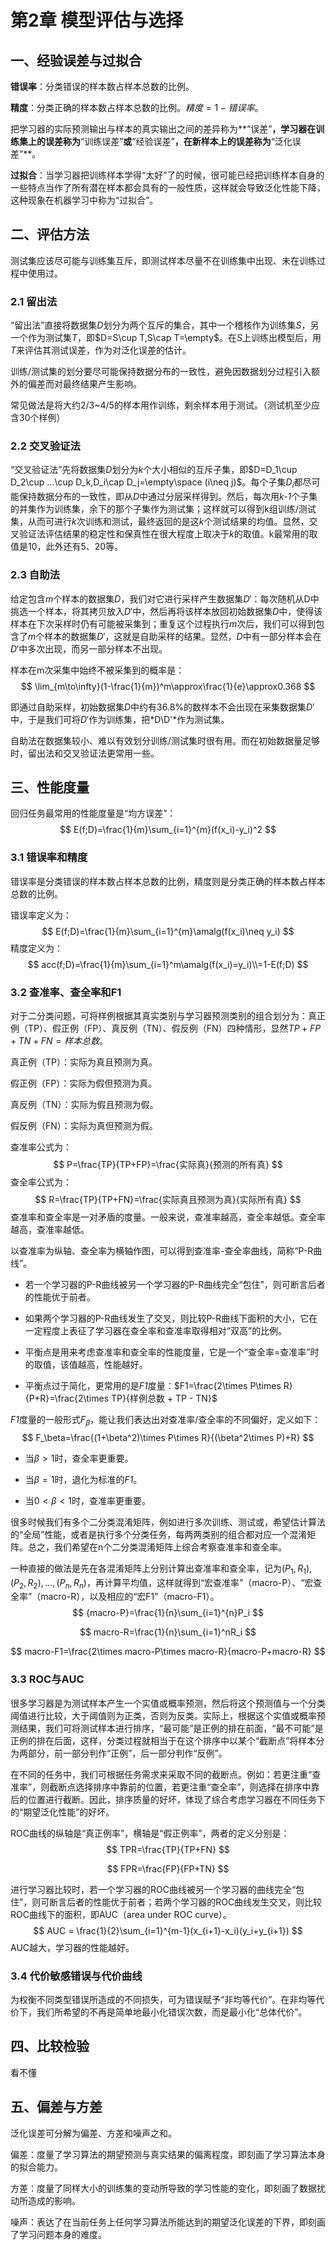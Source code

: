 # 第2章 模型评估与选择

## 一、经验误差与过拟合

**错误率**：分类错误的样本数占样本总数的比例。

**精度**：分类正确的样本数占样本总数的比例。$精度 = 1-错误率$。

把学习器的实际预测输出与样本的真实输出之间的差异称为**“误差”**，学习器在训练集上的误差称为**“训练误差”**或**“经验误差”**，在新样本上的误差称为**“泛化误差”**。

**过拟合**：当学习器把训练样本学得“太好”了的时候，很可能已经把训练样本自身的一些特点当作了所有潜在样本都会具有的一般性质，这样就会导致泛化性能下降，这种现象在机器学习中称为“过拟合”。

## 二、评估方法

测试集应该尽可能与训练集互斥，即测试样本尽量不在训练集中出现、未在训练过程中使用过。

### 2.1 留出法

“留出法”直接将数据集*D*划分为两个互斥的集合，其中一个稽核作为训练集*S*，另一个作为测试集*T*，即$D=S\cup T,S\cap T=\empty$。在*S*上训练出模型后，用*T*来评估其测试误差，作为对泛化误差的估计。

训练/测试集的划分要尽可能保持数据分布的一致性，避免因数据划分过程引入额外的偏差而对最终结果产生影响。

常见做法是将大约2/3~4/5的样本用作训练，剩余样本用于测试。（测试机至少应含30个样例）

### 2.2 交叉验证法

“交叉验证法”先将数据集*D*划分为*k*个大小相似的互斥子集，即$D=D_1\cup D_2\cup ...\cup D_k,D_i\cap D_j=\empty\space (i\neq j)$。每个子集$D_i$都尽可能保持数据分布的一致性，即从*D*中通过分层采样得到。然后，每次用*k-1*个子集的并集作为训练集，余下的那个子集作为测试集；这样就可以得到k组训练/测试集，从而可进行*k*次训练和测试，最终返回的是这*k*个测试结果的均值。显然，交叉验证法评估结果的稳定性和保真性在很大程度上取决于*k*的取值。k最常用的取值是10，此外还有5、20等。

### 2.3 自助法

给定包含*m*个样本的数据集*D*，我们对它进行采样产生数据集$D'$：每次随机从D中挑选一个样本，将其拷贝放入$D'$中，然后再将该样本放回初始数据集*D*中，使得该样本在下次采样时仍有可能被采集到；重复这个过程执行*m*次后，我们可以得到包含了*m*个样本的数据集$D'$，这就是自助采样的结果。显然，*D*中有一部分样本会在$D'$中多次出现，而另一部分样本不出现。

样本在m次采集中始终不被采集到的概率是：
$$
\lim_{m\to\infty}(1-\frac{1}{m})^m\approx\frac{1}{e}\approx0.368
$$

即通过自助采样，初始数据集$D$中约有36.8%的数样本不会出现在采集数据集$D'$中，于是我们可将$D'$作为训练集，把*D\D'*作为测试集。

自助法在数据集较小、难以有效划分训练/测试集时很有用。而在初始数据量足够时，留出法和交叉验证法更常用一些。

## 三、性能度量

回归任务最常用的性能度量是“均方误差”：
$$
E(f;D)=\frac{1}{m}\sum_{i=1}^{m}(f(x_i)-y_i)^2
$$

### 3.1 错误率和精度

错误率是分类错误的样本数占样本总数的比例，精度则是分类正确的样本数占样本总数的比例。

错误率定义为：
$$
E(f;D)=\frac{1}{m}\sum_{i=1}^{m}\amalg(f(x_i)\neq y_i)
$$
精度定义为：
$$
acc(f;D)=\frac{1}{m}\sum_{i=1}^m\amalg(f(x_i)=y_i)\\=1-E(f;D)
$$

### 3.2 查准率、查全率和F1

对于二分类问题，可将样例根据其真实类别与学习器预测类别的组合划分为：真正例（TP）、假正例（FP）、真反例（TN）、假反例（FN）四种情形，显然$TP+FP+TN+FN=样本总数$。

真正例（TP）：实际为真且预测为真。

假正例（FP）：实际为假但预测为真。

真反例（TN）：实际为假且预测为假。

假反例（FN）：实际为真但预测为假。

查准率公式为：
$$
P=\frac{TP}{TP+FP}=\frac{实际真}{预测的所有真}
$$
查全率公式为：
$$
R=\frac{TP}{TP+FN}=\frac{实际真且预测为真}{实际所有真}
$$
查准率和查全率是一对矛盾的度量。一般来说，查准率越高，查全率越低。查全率越高，查准率越低。

以查准率为纵轴、查全率为横轴作图，可以得到查准率-查全率曲线，简称“P-R曲线”。

+ 若一个学习器的P-R曲线被另一个学习器的P-R曲线完全“包住”，则可断言后者的性能优于前者。

+ 如果两个学习器的P-R曲线发生了交叉，则比较P-R曲线下面积的大小，它在一定程度上表征了学习器在查全率和查准率取得相对“双高”的比例。

+ 平衡点是用来考虑查准率和查全率的性能度量，它是一个“查全率=查准率”时的取值，该值越高，性能越好。
+ 平衡点过于简化，更常用的是*F1*度量：$F1=\frac{2\times P\times R}{P+R}=\frac{2\times TP}{样例总数 + TP - TN}$

*F1*度量的一般形式$F_\beta$，能让我们表达出对查准率/查全率的不同偏好，定义如下：
$$
F_\beta=\frac{(1+\beta^2)\times P\times R}{(\beta^2\times P)+R}
$$

+ 当$\beta\gt1$时，查全率更重要。

+ 当$\beta=1$时，退化为标准的*F1*。

+ 当$0\lt\beta\lt1$时，查准率更重要。

  

很多时候我们有多个二分类混淆矩阵，例如进行多次训练、测试或，希望估计算法的“全局”性能，或者是执行多个分类任务，每两两类别的组合都对应一个混淆矩阵。总之，我们希望在n个二分类混淆矩阵上综合考察查准率和查全率。

一种直接的做法是先在各混淆矩阵上分别计算出查准率和查全率，记为$(P_1, R_1), (P_2, R_2),...,(P_n, R_n)$，再计算平均值，这样就得到“宏查准率”（macro-P）、“宏查全率”（macro-R），以及相应的“宏F1”（macro-F1）。
$$
{macro-P}=\frac{1}{n}\sum_{i=1}^{n}P_i
$$

$$
macro-R=\frac{1}{n}\sum_{i=1}^nR_i
$$

$$
macro-F1=\frac{2\times macro-P\times macro-R}{macro-P+macro-R}
$$

### 3.3 ROC与AUC

很多学习器是为测试样本产生一个实值或概率预测，然后将这个预测值与一个分类阈值进行比较，大于阈值则为正类，否则为反类。实际上，根据这个实值或概率预测结果，我们可将测试样本进行排序，“最可能”是正例的排在前面，“最不可能”是正例的排在后面，这样，分类过程就相当于在这个排序中以某个“截断点”将样本分为两部分，前一部分判作“正例”，后一部分判作“反例”。

在不同的任务中，我们可根据任务需求来采取不同的截断点。例如：若更注重“查准率”，则截断点选择排序中靠前的位置，若更注重“查全率”，则选择在排序中靠后的位置进行截断。因此，排序质量的好坏，体现了综合考虑学习器在不同任务下的“期望泛化性能”的好坏。

ROC曲线的纵轴是“真正例率”，横轴是“假正例率”，两者的定义分别是：
$$
TPR=\frac{TP}{TP+FN}
$$

$$
FPR=\frac{FP}{FP+TN}
$$

进行学习器比较时，若一个学习器的ROC曲线被另一个学习器的曲线完全“包住”，则可断言后者的性能优于前者；若两个学习器的ROC曲线发生交叉，则比较ROC曲线下的面积，即AUC（area under ROC curve）。
$$
AUC = \frac{1}{2}\sum_{i=1}^{m-1}(x_{i+1}-x_i)(y_i+y_{i+1})
$$
AUC越大，学习器的性能越好。

### 3.4 代价敏感错误与代价曲线

为权衡不同类型错误所造成的不同损失，可为错误赋予“非均等代价”。在非均等代价下，我们所希望的不再是简单地最小化错误次数，而是最小化“总体代价”。

## 四、比较检验

看不懂

## 五、偏差与方差

泛化误差可分解为偏差、方差和噪声之和。

偏差：度量了学习算法的期望预测与真实结果的偏离程度，即刻画了学习算法本身的拟合能力。

方差：度量了同样大小的训练集的变动所导致的学习性能的变化，即刻画了数据扰动所造成的影响。

噪声：表达了在当前任务上任何学习算法所能达到的期望泛化误差的下界，即刻画了学习问题本身的难度。